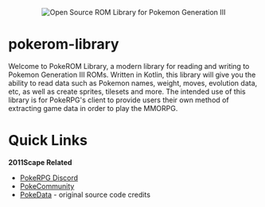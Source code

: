 <p align="center"><img src="https://cdn.discordapp.com/attachments/1067274729205010463/1103933735725965322/image.png" alt="Open Source ROM Library for Pokemon Generation III" />
</p>

# pokerom-library
Welcome to PokeROM Library, a modern library for reading and writing to Pokemon Generation III ROMs. Written in Kotlin, this library will give you the ability to read data such as Pokemon names, weight, moves, evolution data, etc, as well as create sprites, tilesets and more. The intended use of this library is for PokeRPG's client to provide users their own method of extracting game data in order to play the MMORPG. 

# Quick Links

<b>2011Scape Related</b>
- [PokeRPG Discord](https://discord.gg/V5YfWmyAqV)
- [PokeCommunity](http://pokecommunity.com/)
- [PokeData](https://github.com/hugmanrique/PokeData) - original source code credits


